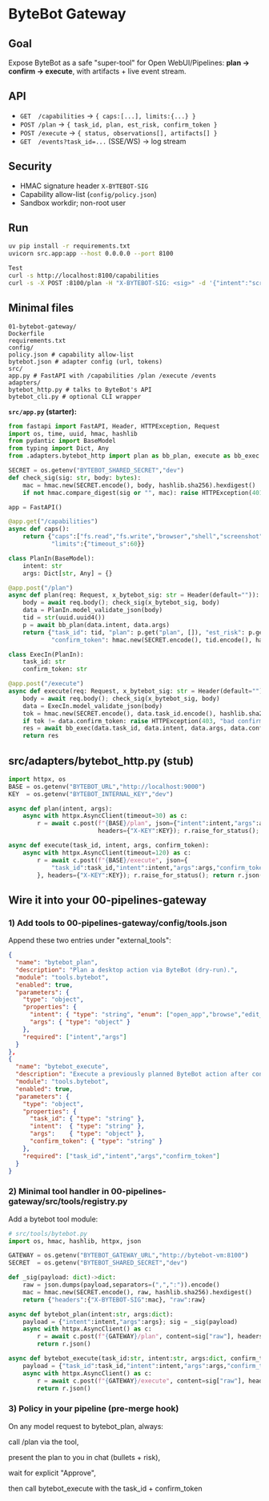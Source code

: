 # ByteBot Gateway

## Goal

Expose ByteBot as a safe "super-tool" for Open WebUI/Pipelines:
**plan → confirm → execute**, with artifacts + live event stream.

## API

- `GET  /capabilities` → `{ caps:[...], limits:{...} }`
- `POST /plan`        → `{ task_id, plan, est_risk, confirm_token }`
- `POST /execute`     → `{ status, observations[], artifacts[] }`
- `GET  /events?task_id=...` (SSE/WS) → log stream

## Security

- HMAC signature header `X-BYTEBOT-SIG`
- Capability allow-list (`config/policy.json`)
- Sandbox workdir; non-root user

## Run

```bash
uv pip install -r requirements.txt
uvicorn src.app:app --host 0.0.0.0 --port 8100

Test
curl -s http://localhost:8100/capabilities
curl -s -X POST :8100/plan -H "X-BYTEBOT-SIG: <sig>" -d '{"intent":"screenshot","args":{"window":"desktop"}}'
```

## Minimal files

```text
01-bytebot-gateway/
Dockerfile
requirements.txt
config/
policy.json # capability allow-list
bytebot.json # adapter config (url, tokens)
src/
app.py # FastAPI with /capabilities /plan /execute /events
adapters/
bytebot_http.py # talks to ByteBot's API
bytebot_cli.py # optional CLI wrapper
```

**`src/app.py` (starter):**

```python
from fastapi import FastAPI, Header, HTTPException, Request
import os, time, uuid, hmac, hashlib
from pydantic import BaseModel
from typing import Dict, Any
from .adapters.bytebot_http import plan as bb_plan, execute as bb_exec

SECRET = os.getenv("BYTEBOT_SHARED_SECRET","dev")
def check_sig(sig: str, body: bytes):
    mac = hmac.new(SECRET.encode(), body, hashlib.sha256).hexdigest()
    if not hmac.compare_digest(sig or "", mac): raise HTTPException(401, "bad sig")

app = FastAPI()

@app.get("/capabilities")
async def caps():
    return {"caps":["fs.read","fs.write","browser","shell","screenshot"],
            "limits":{"timeout_s":60}}

class PlanIn(BaseModel):
    intent: str
    args: Dict[str, Any] = {}

@app.post("/plan")
async def plan(req: Request, x_bytebot_sig: str = Header(default="")):
    body = await req.body(); check_sig(x_bytebot_sig, body)
    data = PlanIn.model_validate_json(body)
    tid = str(uuid.uuid4())
    p = await bb_plan(data.intent, data.args)
    return {"task_id": tid, "plan": p.get("plan", []), "est_risk": p.get("risk","low"),
            "confirm_token": hmac.new(SECRET.encode(), tid.encode(), hashlib.sha256).hexdigest()}

class ExecIn(PlanIn):
    task_id: str
    confirm_token: str

@app.post("/execute")
async def execute(req: Request, x_bytebot_sig: str = Header(default="")):
    body = await req.body(); check_sig(x_bytebot_sig, body)
    data = ExecIn.model_validate_json(body)
    tok = hmac.new(SECRET.encode(), data.task_id.encode(), hashlib.sha256).hexdigest()
    if tok != data.confirm_token: raise HTTPException(403, "bad confirm token")
    res = await bb_exec(data.task_id, data.intent, data.args, data.confirm_token)
    return res
```

## src/adapters/bytebot_http.py (stub)

```python
import httpx, os
BASE = os.getenv("BYTEBOT_URL","http://localhost:9000")
KEY  = os.getenv("BYTEBOT_INTERNAL_KEY","dev")

async def plan(intent, args):
    async with httpx.AsyncClient(timeout=30) as c:
        r = await c.post(f"{BASE}/plan", json={"intent":intent,"args":args},
                         headers={"X-KEY":KEY}); r.raise_for_status(); return r.json()

async def execute(task_id, intent, args, confirm_token):
    async with httpx.AsyncClient(timeout=120) as c:
        r = await c.post(f"{BASE}/execute", json={
            "task_id":task_id,"intent":intent,"args":args,"confirm_token":confirm_token
        }, headers={"X-KEY":KEY}); r.raise_for_status(); return r.json()
```

## Wire it into your 00-pipelines-gateway

### 1) Add tools to 00-pipelines-gateway/config/tools.json

Append these two entries under "external_tools":

```json
{
  "name": "bytebot_plan",
  "description": "Plan a desktop action via ByteBot (dry-run).",
  "module": "tools.bytebot",
  "enabled": true,
  "parameters": {
    "type": "object",
    "properties": {
      "intent": { "type": "string", "enum": ["open_app","browse","edit_file","screenshot","run"] },
      "args": { "type": "object" }
    },
    "required": ["intent","args"]
  }
},
{
  "name": "bytebot_execute",
  "description": "Execute a previously planned ByteBot action after confirmation.",
  "module": "tools.bytebot",
  "enabled": true,
  "parameters": {
    "type": "object",
    "properties": {
      "task_id": { "type": "string" },
      "intent":  { "type": "string" },
      "args":    { "type": "object" },
      "confirm_token": { "type": "string" }
    },
    "required": ["task_id","intent","args","confirm_token"]
  }
}
```

### 2) Minimal tool handler in 00-pipelines-gateway/src/tools/registry.py

Add a bytebot tool module:

```python
# src/tools/bytebot.py
import os, hmac, hashlib, httpx, json

GATEWAY = os.getenv("BYTEBOT_GATEWAY_URL","http://bytebot-vm:8100")
SECRET  = os.getenv("BYTEBOT_SHARED_SECRET","dev")

def _sig(payload: dict)->dict:
    raw = json.dumps(payload,separators=(",",":")).encode()
    mac = hmac.new(SECRET.encode(), raw, hashlib.sha256).hexdigest()
    return {"headers":{"X-BYTEBOT-SIG":mac}, "raw":raw}

async def bytebot_plan(intent:str, args:dict):
    payload = {"intent":intent,"args":args}; sig = _sig(payload)
    async with httpx.AsyncClient() as c:
        r = await c.post(f"{GATEWAY}/plan", content=sig["raw"], headers=sig["headers"]); r.raise_for_status()
        return r.json()

async def bytebot_execute(task_id:str, intent:str, args:dict, confirm_token:str):
    payload = {"task_id":task_id,"intent":intent,"args":args,"confirm_token":confirm_token}; sig = _sig(payload)
    async with httpx.AsyncClient() as c:
        r = await c.post(f"{GATEWAY}/execute", content=sig["raw"], headers=sig["headers"]); r.raise_for_status()
        return r.json()
```

### 3) Policy in your pipeline (pre-merge hook)

On any model request to bytebot_plan, always:

call /plan via the tool,

present the plan to you in chat (bullets + risk),

wait for explicit "Approve",

then call bytebot_execute with the task_id + confirm_token
